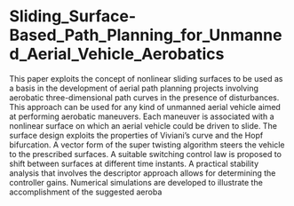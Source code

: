 # Sliding_Surface-Based_Path_Planning_for_Unmanned_Aerial_Vehicle_Aerobatics
 This paper exploits the concept of nonlinear sliding surfaces to be used as a basis in the development of aerial path planning projects involving aerobatic three-dimensional path curves in the presence of disturbances. This approach can be used for any kind of unmanned aerial vehicle aimed at performing aerobatic maneuvers. Each maneuver is associated with a nonlinear surface on which an aerial vehicle could be driven to slide. The surface design exploits the properties of Viviani’s curve and the Hopf bifurcation. A vector form of the super twisting algorithm steers the vehicle to the prescribed surfaces. A suitable switching control law is proposed to shift between surfaces at different time instants. A practical stability analysis that involves the descriptor approach allows for determining the controller gains. Numerical simulations are developed to illustrate the accomplishment of the suggested aeroba
